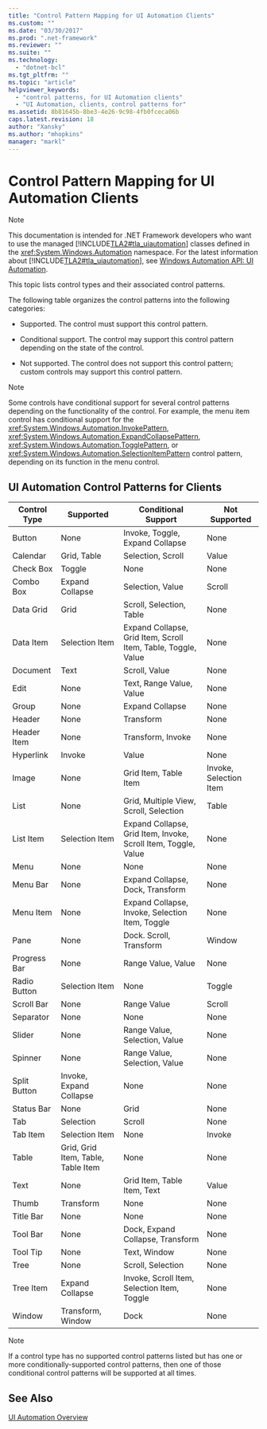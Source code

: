 ```yaml
---
title: "Control Pattern Mapping for UI Automation Clients"
ms.custom: ""
ms.date: "03/30/2017"
ms.prod: ".net-framework"
ms.reviewer: ""
ms.suite: ""
ms.technology: 
  - "dotnet-bcl"
ms.tgt_pltfrm: ""
ms.topic: "article"
helpviewer_keywords: 
  - "control patterns, for UI Automation clients"
  - "UI Automation, clients, control patterns for"
ms.assetid: 8b81645b-8be3-4e26-9c98-4fb0fceca06b
caps.latest.revision: 18
author: "Xansky"
ms.author: "mhopkins"
manager: "markl"
---
```

# Control Pattern Mapping for UI Automation Clients
> [!NOTE]
>  This documentation is intended for .NET Framework developers who want to use the managed [!INCLUDE[TLA2#tla_uiautomation](../../../includes/tla2sharptla-uiautomation-md.md)] classes defined in the <xref:System.Windows.Automation> namespace. For the latest information about [!INCLUDE[TLA2#tla_uiautomation](../../../includes/tla2sharptla-uiautomation-md.md)], see [Windows Automation API: UI Automation](http://go.microsoft.com/fwlink/?LinkID=156746).  
  
 This topic lists control types and their associated control patterns.  
  
 The following table organizes the control patterns into the following categories:  
  
-   Supported. The control must support this control pattern.  
  
-   Conditional support. The control may support this control pattern depending on the state of the control.  
  
-   Not supported. The control does not support this control pattern; custom controls may support this control pattern.  
  
> [!NOTE]
>  Some controls have conditional support for several control patterns depending on the functionality of the control. For example, the menu item control has conditional support for the <xref:System.Windows.Automation.InvokePattern>, <xref:System.Windows.Automation.ExpandCollapsePattern>, <xref:System.Windows.Automation.TogglePattern>, or <xref:System.Windows.Automation.SelectionItemPattern> control pattern, depending on its function in the menu control.  
  
<a name="control_mapping_clients"></a>   
## UI Automation Control Patterns for Clients  
  
|Control Type|Supported|Conditional Support|Not Supported|  
|------------------|---------------|-------------------------|-------------------|  
|Button|None|Invoke, Toggle, Expand Collapse|None|  
|Calendar|Grid, Table|Selection, Scroll|Value|  
|Check Box|Toggle|None|None|  
|Combo Box|Expand Collapse|Selection, Value|Scroll|  
|Data Grid|Grid|Scroll, Selection, Table|None|  
|Data Item|Selection Item|Expand Collapse, Grid Item, Scroll Item, Table, Toggle, Value|None|  
|Document|Text|Scroll, Value|None|  
|Edit|None|Text, Range Value, Value|None|  
|Group|None|Expand Collapse|None|  
|Header|None|Transform|None|  
|Header Item|None|Transform, Invoke|None|  
|Hyperlink|Invoke|Value|None|  
|Image|None|Grid Item, Table Item|Invoke, Selection Item|  
|List|None|Grid, Multiple View, Scroll, Selection|Table|  
|List Item|Selection Item|Expand Collapse, Grid Item, Invoke, Scroll Item, Toggle, Value|None|  
|Menu|None|None|None|  
|Menu Bar|None|Expand Collapse, Dock, Transform|None|  
|Menu Item|None|Expand Collapse, Invoke, Selection Item, Toggle|None|  
|Pane|None|Dock. Scroll, Transform|Window|  
|Progress Bar|None|Range Value, Value|None|  
|Radio Button|Selection Item|None|Toggle|  
|Scroll Bar|None|Range Value|Scroll|  
|Separator|None|None|None|  
|Slider|None|Range Value, Selection, Value|None|  
|Spinner|None|Range Value, Selection, Value|None|  
|Split Button|Invoke, Expand Collapse|None|None|  
|Status Bar|None|Grid|None|  
|Tab|Selection|Scroll|None|  
|Tab Item|Selection Item|None|Invoke|  
|Table|Grid, Grid Item, Table, Table Item|None|None|  
|Text|None|Grid Item, Table Item, Text|Value|  
|Thumb|Transform|None|None|  
|Title Bar|None|None|None|  
|Tool Bar|None|Dock, Expand Collapse, Transform|None|  
|Tool Tip|None|Text, Window|None|  
|Tree|None|Scroll, Selection|None|  
|Tree Item|Expand Collapse|Invoke, Scroll Item, Selection Item, Toggle|None|  
|Window|Transform, Window|Dock|None|  
  
> [!NOTE]
>  If a control type has no supported control patterns listed but has one or more conditionally-supported control patterns, then one of those conditional control patterns will be supported at all times.  
  
## See Also  
 [UI Automation Overview](../../../docs/framework/ui-automation/ui-automation-overview.md)
